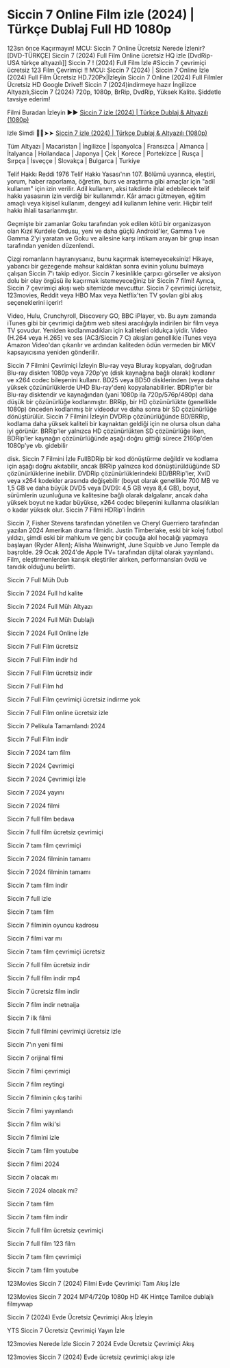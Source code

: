 # Siccin 7 Online Film izle (2024) | Türkçe Dublaj Full HD 1080p

123sn önce Kaçırmayın! MCU: Siccin 7 Online Ücretsiz Nerede İzlenir? [DVD-TÜRKÇE] Siccin 7 (2024) Full Film Online ücretsiz HQ izle [DvdRip-USA türkçe altyazılı]] Siccin 7 ! (2024) Full Film İzle #Siccin 7 çevrimiçi ücretsiz 123 Film Çevrimiçi !! MCU: Siccin 7 (2024) | Siccin 7 Online İzle (2024) Full Film Ücretsiz HD.720Px|İzleyin Siccin 7 Online (2024) Full Filmler Ücretsiz HD Google Drive!! Siccin 7 (2024)indirmeye hazır İngilizce Altyazılı,Siccin 7 (2024) 720p, 1080p, BrRip, DvdRip, Yüksek Kalite. Şiddetle tavsiye ederim!

Filmi Buradan İzleyin ▶▶ [Siccin 7 izle (2024) | Türkçe Dublaj & Altyazılı (1080p)](https://4k.yeshq.biz/tr/movie/1289004/)

Izle Simdi 🔴✅➤➤ [Siccin 7 izle (2024) | Türkçe Dublaj & Altyazılı (1080p)](https://flix.dcine.pro/tr/movie/1289004/)

Tüm Altyazı | Macaristan | İngilizce | İspanyolca | Fransızca | Almanca | İtalyanca | Hollandaca | Japonya | Çek | Korece | Portekizce | Rusça | Sırpça | İsveççe | Slovakça | Bulgarca | Turkiye

Telif Hakkı Reddi 1976 Telif Hakkı Yasası'nın 107. Bölümü uyarınca, eleştiri, yorum, haber raporlama, öğretim, burs ve araştırma gibi amaçlar için "adil kullanım" için izin verilir. Adil kullanım, aksi takdirde ihlal edebilecek telif hakkı yasasının izin verdiği bir kullanımdır. Kâr amacı gütmeyen, eğitim amaçlı veya kişisel kullanım, dengeyi adil kullanım lehine verir. Hiçbir telif hakkı ihlali tasarlanmıştır.

Geçmişte bir zamanlar Goku tarafından yok edilen kötü bir organizasyon olan Kızıl Kurdele Ordusu, yeni ve daha güçlü Android'ler, Gamma 1 ve Gamma 2'yi yaratan ve Goku ve ailesine karşı intikam arayan bir grup insan tarafından yeniden düzenlendi.

Çizgi romanların hayranıysanız, bunu kaçırmak istemeyeceksiniz! Hikaye, yabancı bir gezegende mahsur kaldıktan sonra evinin yolunu bulmaya çalışan Siccin 7'ı takip ediyor. Siccin 7 kesinlikle çarpıcı görseller ve aksiyon dolu bir olay örgüsü ile kaçırmak istemeyeceğiniz bir Siccin 7 filmi! Ayrıca, Siccin 7 çevrimiçi akışı web sitemizde mevcuttur. Siccin 7 çevrimiçi ücretsiz, 123movies, Reddit veya HBO Max veya Netflix'ten TV şovları gibi akış seçeneklerini içerir!

Video, Hulu, Crunchyroll, Discovery GO, BBC iPlayer, vb. Bu aynı zamanda iTunes gibi bir çevrimiçi dağıtım web sitesi aracılığıyla indirilen bir film veya TV şovudur. Yeniden kodlanmadıkları için kaliteleri oldukça iyidir. Video (H.264 veya H.265) ve ses (AC3/Siccin 7 C) akışları genellikle iTunes veya Amazon Video'dan çıkarılır ve ardından kaliteden ödün vermeden bir MKV kapsayıcısına yeniden gönderilir.

Siccin 7 Filmini Çevrimiçi İzleyin Blu-ray veya Bluray kopyaları, doğrudan Blu-ray diskten 1080p veya 720p'ye (disk kaynağına bağlı olarak) kodlanır ve x264 codec bileşenini kullanır. BD25 veya BD50 disklerinden (veya daha yüksek çözünürlüklerde UHD Blu-ray'den) kopyalanabilirler. BDRip'ler bir Blu-ray disktendir ve kaynağından (yani 1080p ila 720p/576p/480p) daha düşük bir çözünürlüğe kodlanmıştır. BRRip, bir HD çözünürlükte (genellikle 1080p) önceden kodlanmış bir videodur ve daha sonra bir SD çözünürlüğe dönüştürülür. Siccin 7 Filmini İzleyin DVDRip çözünürlüğünde BD/BRRip, kodlama daha yüksek kaliteli bir kaynaktan geldiği için ne olursa olsun daha iyi görünür. BRRip'ler yalnızca HD çözünürlükten SD çözünürlüğe iken, BDRip'ler kaynağın çözünürlüğünde aşağı doğru gittiği sürece 2160p'den 1080p'ye vb. gidebilir

disk. Siccin 7 Filmini İzle FullBDRip bir kod dönüştürme değildir ve kodlama için aşağı doğru akıtabilir, ancak BRRip yalnızca kod dönüştürüldüğünde SD çözünürlüklerine inebilir. DVDRip çözünürlüklerindeki BD/BRRip'ler, XviD veya x264 kodekler arasında değişebilir (boyut olarak genellikle 700 MB ve 1,5 GB ve daha büyük DVD5 veya DVD9: 4,5 GB veya 8,4 GB), boyut, sürümlerin uzunluğuna ve kalitesine bağlı olarak dalgalanır, ancak daha yüksek boyut ne kadar büyükse, x264 codec bileşenini kullanma olasılıkları o kadar yüksek olur. Siccin 7 Filmi HDRip'i İndirin

Siccin 7, Fisher Stevens tarafından yönetilen ve Cheryl Guerriero tarafından yazılan 2024 Amerikan drama filmidir. Justin Timberlake, eski bir kolej futbol yıldızı, şimdi eski bir mahkum ve genç bir çocuğa akıl hocalığı yapmaya başlayan (Ryder Allen); Alisha Wainwright, June Squibb ve Juno Temple da başrolde. 29 Ocak 2024'de Apple TV+ tarafından dijital olarak yayınlandı. Film, eleştirmenlerden karışık eleştiriler alırken, performansları övdü ve tanıdık olduğunu belirtti.

Siccin 7 Full Müh Dub

Siccin 7 2024 Full hd kalite

Siccin 7 2024 Full Müh Altyazı

Siccin 7 2024 Full Müh Dublajlı

Siccin 7 2024 Full Online İzle

Siccin 7 Full Film ücretsiz

Siccin 7 Full Film indir hd

Siccin 7 Full Film ücretsiz indir

Siccin 7 Full Film hd

Siccin 7 Full Film çevrimiçi ücretsiz indirme yok

Siccin 7 Full Film online ücretsiz izle

Siccin 7 Pelikula Tamamlandı 2024

Siccin 7 Full Film indir

Siccin 7 2024 tam film

Siccin 7 2024 Çevrimiçi

Siccin 7 2024 Çevrimiçi İzle

Siccin 7 2024 yayını

Siccin 7 2024 filmi

Siccin 7 full film bedava

Siccin 7 full film ücretsiz çevrimiçi

Siccin 7 tam film çevrimiçi

Siccin 7 2024 filminin tamamı

Siccin 7 2024 filminin tamamı

Siccin 7 tam film indir

Siccin 7 full izle

Siccin 7 tam film

Siccin 7 filminin oyuncu kadrosu

Siccin 7 filmi var mı

Siccin 7 tam film çevrimiçi ücretsiz

Siccin 7 full film ücretsiz indir

Siccin 7 full film indir mp4

Siccin 7 ücretsiz film indir

Siccin 7 film indir netnaija

Siccin 7 ilk filmi

Siccin 7 full filmini çevrimiçi ücretsiz izle

Siccin 7'ın yeni filmi

Siccin 7 orijinal filmi

Siccin 7 filmi çevrimiçi

Siccin 7 film reytingi

Siccin 7 filminin çıkış tarihi

Siccin 7 filmi yayınlandı

Siccin 7 film wiki'si

Siccin 7 filmini izle

Siccin 7 tam film youtube

Siccin 7 filmi 2024

Siccin 7 olacak mı

Siccin 7 2024 olacak mı?

Siccin 7 tam film

Siccin 7 tam film indir

Siccin 7 full film ücretsiz çevrimiçi

Siccin 7 full film 123 film

Siccin 7 tam film çevrimiçi

Siccin 7 tam film youtube

123Movies Siccin 7 (2024) Filmi Evde Çevrimiçi Tam Akış İzle

123Movies Siccin 7 2024 MP4/720p 1080p HD 4K Hintçe Tamilce dublajlı filmywap

Siccin 7 (2024) Evde Ücretsiz Çevrimiçi Akış İzleyin

YTS Siccin 7 Ücretsiz Çevrimiçi Yayın İzle

123movies Nerede İzle Siccin 7 2024 Evde Ücretsiz Çevrimiçi Akış

123movies Siccin 7 (2024) Evde ücretsiz çevrimiçi akışı izle
